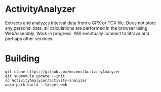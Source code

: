 # ActivityAnalyzer

Extracts and analyzes interval data from a GPX or TCX file. Does not store any personal data, all calculations are performed in the browser using WebAssembly. Work in progress. Will eventually connect to Strava and perhaps other services.

# Building

```
git clone https://github.com/msimms/ActivityAnalyzer
git submodule update --init
cd ActivityAnalyzer/activity-analyzer
wasm-pack build --target web
```
